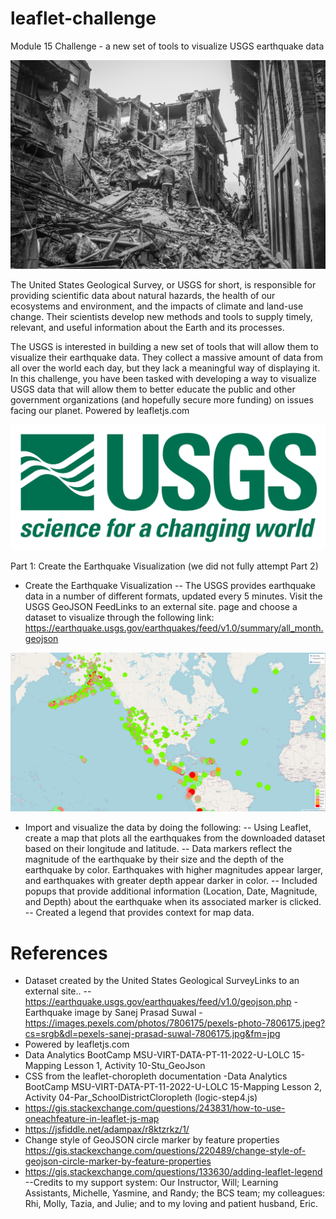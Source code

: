 # leaflet-challenge
Module 15 Challenge - a new set of tools to visualize USGS earthquake data

![Earthquake Image](https://github.com/mugsiemx/leaflet-challenge/blob/main/Leaflet-Part-1/Images/pexels-sanej-prasad-suwal-7806175.jpg)

The United States Geological Survey, or USGS for short, is responsible for providing scientific data about natural hazards, the health of our ecosystems and environment, and the impacts of climate and land-use change. Their scientists develop new methods and tools to supply timely, relevant, and useful information about the Earth and its processes.

The USGS is interested in building a new set of tools that will allow them to visualize their earthquake data. They collect a massive amount of data from all over the world each day, but they lack a meaningful way of displaying it. In this challenge, you have been tasked with developing a way to visualize USGS data that will allow them to better educate the public and other government organizations (and hopefully secure more funding) on issues facing our planet.
Powered by leafletjs.com

![USGS Logo](https://github.com/mugsiemx/leaflet-challenge/blob/main/Leaflet-Part-1/Images/1-Logo.png)

Part 1: Create the Earthquake Visualization (we did not fully attempt Part 2)
- Create the Earthquake Visualization
-- The USGS provides earthquake data in a number of different formats, updated every 5 minutes. Visit the USGS GeoJSON FeedLinks to an external site. page and choose a dataset to visualize through the following link: https://earthquake.usgs.gov/earthquakes/feed/v1.0/summary/all_month.geojson

![Requested Map Visual](https://github.com/mugsiemx/leaflet-challenge/blob/main/Leaflet-Part-1/Images/map.png)

- Import and visualize the data by doing the following:
-- Using Leaflet, create a map that plots all the earthquakes from the downloaded dataset based on their longitude and latitude.
-- Data markers reflect the magnitude of the earthquake by their size and the depth of the earthquake by color. Earthquakes with higher magnitudes appear larger, and earthquakes with greater depth appear darker in color.
-- Included popups that provide additional information (Location, Date, Magnitude, and Depth) about the earthquake when its associated marker is clicked. 
-- Created a legend that provides context for map data.


# References
- Dataset created by the United States Geological SurveyLinks to an external site..
-- https://earthquake.usgs.gov/earthquakes/feed/v1.0/geojson.php
 -Earthquake image by Sanej Prasad Suwal - https://images.pexels.com/photos/7806175/pexels-photo-7806175.jpeg?cs=srgb&dl=pexels-sanej-prasad-suwal-7806175.jpg&fm=jpg
- Powered by leafletjs.com
- Data Analytics BootCamp MSU-VIRT-DATA-PT-11-2022-U-LOLC 15-Mapping Lesson 1, Activity 10-Stu_GeoJson
- CSS from the leaflet-choropleth documentation -Data Analytics BootCamp MSU-VIRT-DATA-PT-11-2022-U-LOLC 15-Mapping Lesson 2, Activity 04-Par_SchoolDistrictCloropleth (logic-step4.js)
- https://gis.stackexchange.com/questions/243831/how-to-use-oneachfeature-in-leaflet-js-map
- https://jsfiddle.net/adampax/r8ktzrkz/1/
- Change style of GeoJSON circle marker by feature properties https://gis.stackexchange.com/questions/220489/change-style-of-geojson-circle-marker-by-feature-properties
- https://gis.stackexchange.com/questions/133630/adding-leaflet-legend
--Credits to my support system: Our Instructor, Will; Learning Assistants, Michelle, Yasmine, and Randy; the BCS team; my colleagues: Rhi, Molly, Tazia, and Julie; and to my loving and patient husband, Eric.
